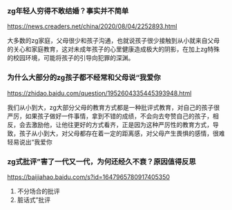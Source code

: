 ### zg年轻人穷得不敢结婚？事实并不简单
https://news.creaders.net/china/2020/08/04/2252893.html

大多数的zg家庭，父母很少和孩子沟通，也就说孩子很少接触到从小就来自父母的关心和家庭教育，这对未成年孩子的心里健康造成极大的阴影，在加上zg特殊的校园环境，可能将孩子的引导向犯罪的深渊。

### 为什么大部分的zg孩子都不经常和父母说“我爱你
https://zhidao.baidu.com/question/1952604335445393948.html

我们从小到大，zg大部分父母的教育方式都是一种批评式教育，对自己的孩子很严厉，如果孩子做好一件事情，拿到不错的成绩，不会向去夸赞自己的孩子，相反，会去激励他，让他往更好的方式看齐，正是因为这种严厉性的教育方式，导致，孩子从小到大，对父母都存在着一定的距离感，对父母产生畏惧的感情，很难轻易说出“我爱你

### zg式批评”害了一代又一代，为何还经久不衰？原因值得反思
https://baijiahao.baidu.com/s?id=1647965780917405350

1. 不分场合的批评
2. 脏话式”批评
